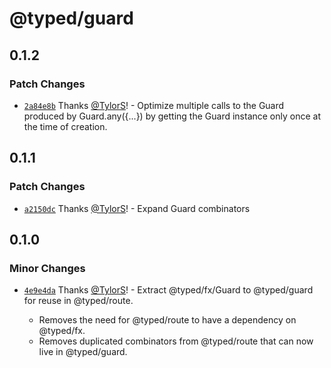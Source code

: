 # @typed/guard

## 0.1.2

### Patch Changes

- [`2a84e8b`](https://github.com/TylorS/typed/commit/2a84e8befc18efb864ec270474e315a4b878be51) Thanks [@TylorS](https://github.com/TylorS)! - Optimize multiple calls to the Guard produced by Guard.any({...})
  by getting the Guard instance only once at the time of creation.

## 0.1.1

### Patch Changes

- [`a2150dc`](https://github.com/TylorS/typed/commit/a2150dc232cc7c123a1e9e520267e29c74504501) Thanks [@TylorS](https://github.com/TylorS)! - Expand Guard combinators

## 0.1.0

### Minor Changes

- [`4e9e4da`](https://github.com/TylorS/typed/commit/4e9e4dab5e348fa927995b98f1403454f4ba49d4) Thanks [@TylorS](https://github.com/TylorS)! - Extract @typed/fx/Guard to @typed/guard for reuse in @typed/route.

  - Removes the need for @typed/route to have a dependency on @typed/fx.
  - Removes duplicated combinators from @typed/route that can now live in @typed/guard.
